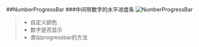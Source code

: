 ##NumberProgressBar
###中间带数字的水平进度条
![NumberProgressBar](http://ww3.sinaimg.cn/mw690/610dc034jw1efyrd8n7i7g20cz02mq5f.gif)
> * 自定义颜色
> * 数字是否显示
> * 类似progressbar的方法

